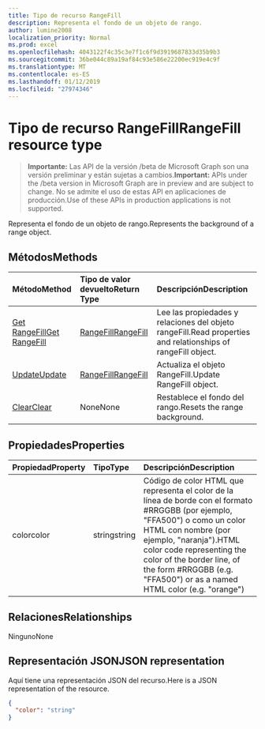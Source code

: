 ```yaml
---
title: Tipo de recurso RangeFill
description: Representa el fondo de un objeto de rango.
author: lumine2008
localization_priority: Normal
ms.prod: excel
ms.openlocfilehash: 4043122f4c35c3e7f1c6f9d3919687833d35b9b3
ms.sourcegitcommit: 36be044c89a19af84c93e586e22200ec919e4c9f
ms.translationtype: MT
ms.contentlocale: es-ES
ms.lasthandoff: 01/12/2019
ms.locfileid: "27974346"
---
```

# <a name="rangefill-resource-type"></a><span data-ttu-id="45f2f-103">Tipo de recurso RangeFill</span><span class="sxs-lookup"><span data-stu-id="45f2f-103">RangeFill resource type</span></span>

> <span data-ttu-id="45f2f-104">**Importante:** Las API de la versión /beta de Microsoft Graph son una versión preliminar y están sujetas a cambios.</span><span class="sxs-lookup"><span data-stu-id="45f2f-104">**Important:** APIs under the /beta version in Microsoft Graph are in preview and are subject to change.</span></span> <span data-ttu-id="45f2f-105">No se admite el uso de estas API en aplicaciones de producción.</span><span class="sxs-lookup"><span data-stu-id="45f2f-105">Use of these APIs in production applications is not supported.</span></span>

<span data-ttu-id="45f2f-106">Representa el fondo de un objeto de rango.</span><span class="sxs-lookup"><span data-stu-id="45f2f-106">Represents the background of a range object.</span></span>


## <a name="methods"></a><span data-ttu-id="45f2f-107">Métodos</span><span class="sxs-lookup"><span data-stu-id="45f2f-107">Methods</span></span>

| <span data-ttu-id="45f2f-108">Método</span><span class="sxs-lookup"><span data-stu-id="45f2f-108">Method</span></span>           | <span data-ttu-id="45f2f-109">Tipo de valor devuelto</span><span class="sxs-lookup"><span data-stu-id="45f2f-109">Return Type</span></span>    |<span data-ttu-id="45f2f-110">Descripción</span><span class="sxs-lookup"><span data-stu-id="45f2f-110">Description</span></span>|
|:---------------|:--------|:----------|
|[<span data-ttu-id="45f2f-111">Get RangeFill</span><span class="sxs-lookup"><span data-stu-id="45f2f-111">Get RangeFill</span></span>](../api/rangefill-get.md) | [<span data-ttu-id="45f2f-112">RangeFill</span><span class="sxs-lookup"><span data-stu-id="45f2f-112">RangeFill</span></span>](rangefill.md) |<span data-ttu-id="45f2f-113">Lee las propiedades y relaciones del objeto rangeFill.</span><span class="sxs-lookup"><span data-stu-id="45f2f-113">Read properties and relationships of rangeFill object.</span></span>|
|[<span data-ttu-id="45f2f-114">Update</span><span class="sxs-lookup"><span data-stu-id="45f2f-114">Update</span></span>](../api/rangefill-update.md) | [<span data-ttu-id="45f2f-115">RangeFill</span><span class="sxs-lookup"><span data-stu-id="45f2f-115">RangeFill</span></span>](rangefill.md)   |<span data-ttu-id="45f2f-116">Actualiza el objeto RangeFill.</span><span class="sxs-lookup"><span data-stu-id="45f2f-116">Update RangeFill object.</span></span> |
|[<span data-ttu-id="45f2f-117">Clear</span><span class="sxs-lookup"><span data-stu-id="45f2f-117">Clear</span></span>](../api/rangefill-clear.md)|<span data-ttu-id="45f2f-118">None</span><span class="sxs-lookup"><span data-stu-id="45f2f-118">None</span></span>|<span data-ttu-id="45f2f-119">Restablece el fondo del rango.</span><span class="sxs-lookup"><span data-stu-id="45f2f-119">Resets the range background.</span></span>|

## <a name="properties"></a><span data-ttu-id="45f2f-120">Propiedades</span><span class="sxs-lookup"><span data-stu-id="45f2f-120">Properties</span></span>
| <span data-ttu-id="45f2f-121">Propiedad</span><span class="sxs-lookup"><span data-stu-id="45f2f-121">Property</span></span>     | <span data-ttu-id="45f2f-122">Tipo</span><span class="sxs-lookup"><span data-stu-id="45f2f-122">Type</span></span>   |<span data-ttu-id="45f2f-123">Descripción</span><span class="sxs-lookup"><span data-stu-id="45f2f-123">Description</span></span>|
|:---------------|:--------|:----------|
|<span data-ttu-id="45f2f-124">color</span><span class="sxs-lookup"><span data-stu-id="45f2f-124">color</span></span>|<span data-ttu-id="45f2f-125">string</span><span class="sxs-lookup"><span data-stu-id="45f2f-125">string</span></span>|<span data-ttu-id="45f2f-126">Código de color HTML que representa el color de la línea de borde con el formato #RRGGBB (por ejemplo, "FFA500") o como un color HTML con nombre (por ejemplo, "naranja").</span><span class="sxs-lookup"><span data-stu-id="45f2f-126">HTML color code representing the color of the border line, of the form #RRGGBB (e.g. "FFA500") or as a named HTML color (e.g. "orange")</span></span>|

## <a name="relationships"></a><span data-ttu-id="45f2f-127">Relaciones</span><span class="sxs-lookup"><span data-stu-id="45f2f-127">Relationships</span></span>
<span data-ttu-id="45f2f-128">Ninguno</span><span class="sxs-lookup"><span data-stu-id="45f2f-128">None</span></span>


## <a name="json-representation"></a><span data-ttu-id="45f2f-129">Representación JSON</span><span class="sxs-lookup"><span data-stu-id="45f2f-129">JSON representation</span></span>

<span data-ttu-id="45f2f-130">Aquí tiene una representación JSON del recurso.</span><span class="sxs-lookup"><span data-stu-id="45f2f-130">Here is a JSON representation of the resource.</span></span>

<!-- {
  "blockType": "resource",
  "optionalProperties": [

  ],
  "@odata.type": "microsoft.graph.rangeFill"
}-->

```json
{
  "color": "string"
}

```

<!-- uuid: 8fcb5dbc-d5aa-4681-8e31-b001d5168d79
2015-10-25 14:57:30 UTC -->
<!-- {
  "type": "#page.annotation",
  "description": "RangeFill resource",
  "keywords": "",
  "section": "documentation",
  "tocPath": ""
}-->
